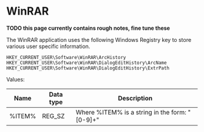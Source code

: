 # WinRAR

**TODO this page currently contains rough notes, fine tune these**

The WinRAR application uses the following Windows Registry key to store various
user specific information.

```
HKEY_CURRENT_USER\Software\WinRAR\ArcHistory
HKEY_CURRENT_USER\Software\WinRAR\DialogEditHistory\ArcName
HKEY_CURRENT_USER\Software\WinRAR\DialogEditHistory\ExtrPath
```

Values:

Name | Data type | Description
--- | --- | ---
%ITEM% | REG_SZ | Where %ITEM% is a string in the form: "[0-9]+"

